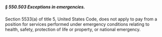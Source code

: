 ##### § 550.503 Exceptions in emergencies. #####

Section 5533(a) of title 5, United States Code, does not apply to pay from a position for services performed under emergency conditions relating to health, safety, protection of life or property, or national emergency.